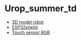 # Urop_summer_td

- [3D model robot](3D%20model%20Balancing%20Robot/3D%20model%20robot.md)
- [ESP32sheild](Esp32sheildwithADC/ESP32sheild.md)
- [Touch sensor RGB](Touch%20sensor%20RGB/RGB.md)
